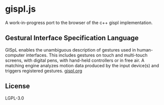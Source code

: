 # gispl.js

A work-in-progress port to the browser of the c++ gispl implementation.

## Gestural Interface Specification Language

GISpL enables the unambiguous description of gestures used in human-computer interfaces. This includes gestures on touch and multi-touch screens, with digital pens, with hand-held controllers or in free air. A matching engine analyzes motion data produced by the input device(s) and triggers registered gestures.
[gispl.org](http://gispl.org/)

## License
LGPL-3.0